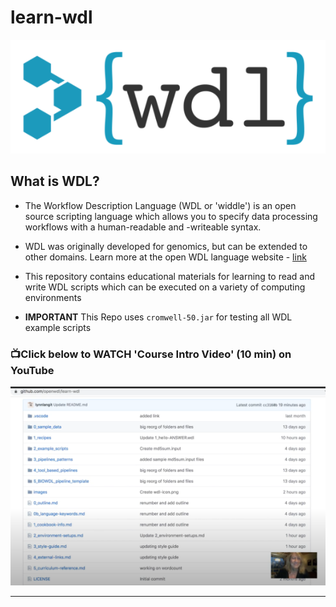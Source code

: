 # learn-wdl
![WDL icon](/images/wdl-icon.png)  

## What is WDL?
- The Workflow Description Language (WDL or 'widdle') is an open source scripting language which allows you to specify data processing workflows with a human-readable and -writeable syntax. 

- WDL was originally developed for genomics, but can be extended to other domains. Learn more at the open WDL language website - [link](https://openwdl.org/)
- This repository contains educational materials for learning to read and write WDL scripts which can be executed on a variety of computing environments
- **IMPORTANT** This Repo uses `cromwell-50.jar` for testing all WDL example scripts

### 📺Click below to WATCH 'Course Intro Video' (10 min) on YouTube

[![Welcome to Learn WDL](/images/learn-wdl-intro.png)](https://www.youtube.com/watch?v=RtcW2Zdn_28 "Welcome to Learn WDL")

---
